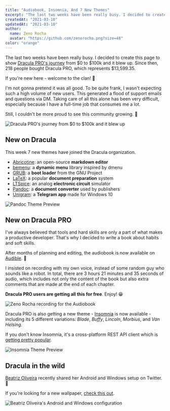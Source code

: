 ```yaml
---
title: "Audiobook, Insomnia, And 7 New Themes"
excerpt: "The last two weeks have been really busy. I decided to create this page to show Dracula PRO's journey."
createdAt: "2021-03-10"
updatedAt: "2021-03-10"
author:
  name: Zeno Rocha
  avatar: "https://github.com/zenorocha.png?size=48"
color: "orange"
---
```


The last two weeks have been really busy. I decided to create this page to show [Dracula PRO's journey](/pro/journey) from $0 to $100k and it blew up. Since then, 218 people bought Dracula PRO, which represents $13,599.35.

If you're new here - welcome to the clan! 🧛

I'm not gonna pretend it was all good. To be quite frank, I wasn't expecting such a high volume of new users. This generated a flood of support emails and questions via DM. Taking care of all this alone has been very difficult, especially because I have a full-time job that consumes me a lot.

Still, I couldn't be more proud to see this community growing. 💜

![Dracula PRO's journey from $0 to $100k and it blew up](/static/img/blog/audiobook-insomnia-and-7-new-themes-a.png)

## New on Dracula

This week 7 new themes have joined the Dracula organization.

- [Abricotine](/abricotine): an open-source **markdown editor**
- [bemenu](/bemenu): a **dynamic menu** library inspired by dmenu
- [GRUB](/grub): a **boot loader** from the GNU Project
- [LaTeX](/latex): a popular **document preparation** system
- [LTSpice](/ltspice): an analog **electronic circuit** simulator
- [Pandoc](/pandoc): a **document converter** used by publishers
- [Unigram](/unigram): a **Telegram app** made for Windows 10

![Pandoc Theme Preview](/static/img/blog/audiobook-insomnia-and-7-new-themes-b.png)

## New on Dracula PRO

I've always believed that tools and hard skills are only a part of what makes a productive developer. That's why I decided to write a book about habits and soft skills.

After months of planning and editing, the audiobook is now available on [Audible](https://www.audible.com/pd/B08WJMLJWN/?source_code=AUDFPWS0223189MWT-BK-ACX0-237602&ref=acx_bty_BK_ACX0_237602_rh_us). 🎉

I insisted on recording with my own voice, instead of some random guy who sounds like a robot. In total, there are 3 hours 21 minutes and 35 seconds of audio, which includes not only the content of the book but also extra comments that are made at the end of each chapter.

**Dracula PRO users are getting all this for free**. Enjoy! 😁

![Zeno Rocha recording for the Audiobook](/static/img/blog/audiobook-insomnia-and-7-new-themes-c.jpg)

Dracula PRO is also getting a new theme - [Insomnia](https://insomnia.rest/) is now available - including its 5 different variations: _Blade_, _Buffy_, _Lincoln_, _Morbius_, and _Van Helsing_.

If you don't know Insomnia, it's a cross-platform REST API client which is [getting pretty popular](https://twitter.com/zenorocha/status/1366832704382136320).

![Insomnia Theme Preview](/static/img/blog/audiobook-insomnia-and-7-new-themes-d.png)

## Dracula in the wild

[Beatriz Oliveira](https://twitter.com/biantris_/status/1362137635582578692) recently shared her Android and Windows setup on Twitter. 💜

If you're looking for a new wallpaper, [check this out](/wallpaper).

![Beatriz Oliveira's Android and Windows configuration](/static/img/blog/audiobook-insomnia-and-7-new-themes-e.jpeg)
